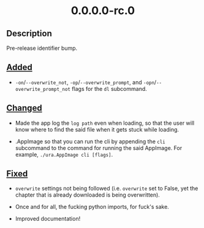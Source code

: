 <h1 align="center" style="font-weight: bold">
    0.0.0.0-rc.0
</h1>

## **Description**

Pre-release identifier bump.

## **<a href="#0-0-0-0-2-0-added" id="0-0-0-0-2-0-added">Added</a>**

- `-on`/`--overwrite_not`, `-op`/`--overwrite_prompt`, and `-opn`/`--overwrite_prompt_not` flags for the `dl` subcommand.

## **<a href="#0-0-0-0-2-0-changed" id="0-0-0-0-2-0-changed">Changed</a>**

- Made the app log the `log path` even when loading, so that the user will know where to find the said file when it gets stuck while loading.

- .AppImage so that you can run the cli by appending the `cli` subcommand to the command for running the said AppImage. For example, `./ura.AppImage cli [flags]`.

## **<a href="#0-0-0-0-2-0-fixed" id="0-0-0-0-2-0-fixed">Fixed</a>**

- `overwrite` settings not being followed (i.e. `overwrite` set to False, yet the chapter that is already downloaded is being overwritten).

- Once and for all, the fucking python imports, for fuck's sake.

- Improved documentation!
